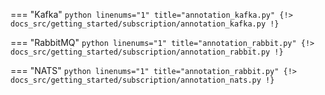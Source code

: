 === "Kafka"
    ```python linenums="1" title="annotation_kafka.py"
    {!> docs_src/getting_started/subscription/annotation_kafka.py !}
    ```

=== "RabbitMQ"
    ```python linenums="1" title="annotation_rabbit.py"
    {!> docs_src/getting_started/subscription/annotation_rabbit.py !}
    ```

=== "NATS"
    ```python linenums="1" title="annotation_rabbit.py"
    {!> docs_src/getting_started/subscription/annotation_nats.py !}
    ```
